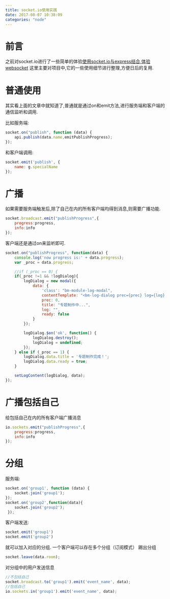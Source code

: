 ```yaml
---
title: socket.io使用实践
date: 2017-08-07 10:38:09
categories: "node"
---
```


# 前言
之前对socket.io进行了一些简单的体验[使用socket.io与express结合,体验websocket](/2017/06/17/使用socket-io与express结合，体验websocket/)
这里主要对项目中,它的一些使用细节进行整理,方便日后的复用.

# 普通使用
其实看上面的文章中就知道了,普通就是通过on和emit方法,进行服务端和客户端的通信监听和调用.

比如服务端:
```javascript
socket.on("publish", function (data) {
    api.publish(data.name,emitPublishProgress);
});

```

和客户端调用:
```javascript
socket.emit('publish', {
    name: g.specialName
});
```

# 广播
如果需要服务端触发后,除了自己在内的所有客户端均得到消息,则需要广播功能.
```javascript
socket.broadcast.emit("publishProgress",{
    progress:progress,
    info:info
});
```
客户端还是通过on来监听即可.
```javascript
socket.on("publishProgress", function(data) {
    console.log('now progress is:' + data.progress);
    var _proc = data.progress;

    //if (_proc == 0) {
    if(_proc !=1 && !logDialog){
        logDialog = new modal({
            data: {
                'class': "bm-module-log-modal",
                contentTemplate: "<bm-log-dialog prec={prec} log={log} ready={ready} />",
                prec: 0,
                title: "专题制作中...",
                log: "",
                ready: false
            }
        });

        logDialog.$on('ok', function() {
            logDialog.destroy();
            logDialog = undefined;
        });
    } else if (_proc == 1) {
        logDialog.data.title = '专题制作完成！';
        logDialog.data.ready = true;
    }

    setLogContent(logDialog, data);
});
```

# 广播包括自己
给包括自己在内的所有客户端广播消息
```javascript
io.sockets.emit("publishProgress",{
    progress:progress,
    info:info
});
```

# 分组
服务端:
```javascript
socket.on('group1', function (data) {
    socket.join('group1');
});
socket.on('group2',function(data){
    socket.join('group2');
 });
```
客户端发送:
```javascript
socket.emit('group1')
socket.emit('group2')
```
就可以加入对应的分组.
一个客户端可以存在多个分组（订阅模式）
踢出分组
```javascript
socket.leave(data.room);
```

对分组中的用户发送信息
```javascript
//不包括自己
socket.broadcast.to('group1').emit('event_name', data);
//包括自己
io.sockets.in('group1').emit('event_name', data);
```



